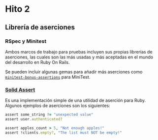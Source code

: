 # Hito 2

## Librería de aserciones

### RSpec y Minitest

Ambos marcos de trabajo para pruebas incluyen sus propias librerías de aserciones, las cuales son las más usadas y más aceptadas en el mundo del desarrollo en Ruby On Rails.

Se pueden incluir algunas gemas para añadir más aserciones como [`minitest-bonus-assertions`](https://github.com/halostatue/minitest-bonus-assertions) para MiniTest.

### [Solid Assert](https://github.com/jorgemanrubia/solid_assert)

Es una implementación simple de una utilidad de aserción para Ruby. Algunos ejemplos de aserciones son los siguientes:

```ruby
assert some_string != "unexpected value"
assert user.authenticated?

assert apples_count > 5, "Not enough apples!"
assert !clients.empty?, "The list must NOT be empty!"
```